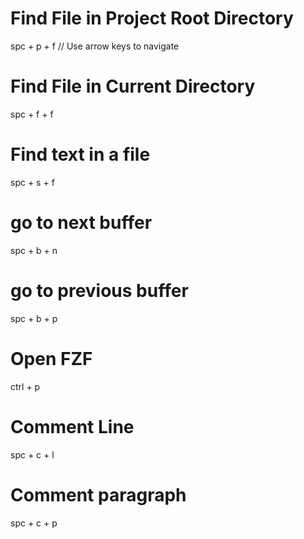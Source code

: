 # Find File in Project Root Directory
spc + p + f
// Use arrow keys to navigate

# Find File in Current Directory
spc + f + f

# Find text in a file
spc + s + f

# go to next buffer
spc + b + n

# go to previous buffer
spc + b + p

# Open FZF
ctrl + p

# Comment Line
spc + c + l

# Comment paragraph
spc + c + p
